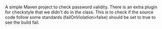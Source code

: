 A simple Maven project to check password validity.
There is an extra plugin for checkstyle that we didn't do in the class. 
This is to check if the source code follow some standards (failOnViolation>false</failOnViolation>) should be set to true to see the build fail.
